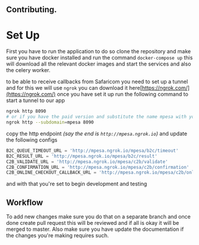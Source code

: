 ## Contributing.

# Set Up
First you have to run the application to do so clone the repository and make sure you have docker
installed and run the command `docker-compose up` this will download all the relevant docker images 
and start the services and also the celery worker. 

to be able to receive callbacks from Safaricom you need to set up a tunnel and for this we will use
`ngrok` you can download it here[https://ngrok.com/](https://ngrok.com/) once you have set it up
run the following command to start a tunnel to our app 
```bash
ngrok http 8090
# or if you have the paid version and substitute the name mpesa with your desired subdomain name
ngrok http --subdomain=mpesa 8090
```
copy the http endpoint _(say the end is `http://mpesa.ngrok.io`)_ and update the following configs 

```python
B2C_QUEUE_TIMEOUT_URL = 'http://mpesa.ngrok.io/mpesa/b2c/timeout'
B2C_RESULT_URL = 'http://mpesa.ngrok.io/mpesa/b2c/result'
C2B_VALIDATE_URL = 'http://mpesa.ngrok.io/mpesa/c2b/validate'
C2B_CONFIRMATION_URL = 'http://mpesa.ngrok.io/mpesa/c2b/confirmation'
C2B_ONLINE_CHECKOUT_CALLBACK_URL = 'http://mpesa.ngrok.io/mpesa/c2b/online_checkout/callback'
```

and with that you're set to begin development and testing

## Workflow

To add new changes make sure you do that on a separate branch and once done create pull request this 
will be reviewed and if all is okay it will be merged to master. Also make sure you have update the 
documentation if the changes you're making requires such.